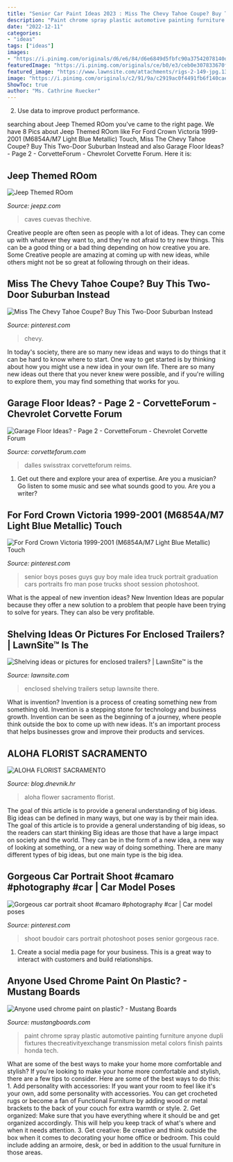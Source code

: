 ```yaml
---
title: "Senior Car Paint Ideas 2023 : Miss The Chevy Tahoe Coupe? Buy This Two-door Suburban Instead"
description: "Paint chrome spray plastic automotive painting furniture anyone dupli fixtures thecreativityexchange transmission metal colors finish paints honda tech"
date: "2022-12-11"
categories:
- "ideas"
tags: ["ideas"]
images:
- "https://i.pinimg.com/originals/d6/e6/84/d6e6849d5fbfc90a37542078140d8cb7.jpg"
featuredImage: "https://i.pinimg.com/originals/ce/b0/e3/ceb0e307833670fa623f068a841b976d.jpg"
featured_image: "https://www.lawnsite.com/attachments/rigs-2-149-jpg.131879/"
image: "https://i.pinimg.com/originals/c2/91/9a/c2919ac0f4491fb6f140cae33037a38b.jpg"
ShowToc: true
author: "Ms. Cathrine Ruecker"
---
```



2. Use data to improve product performance.

	

		
searching about Jeep Themed ROom you've came to the right page. We have 8 Pics about Jeep Themed ROom like For Ford Crown Victoria 1999-2001 (M6854A/M7 Light Blue Metallic) Touch, Miss The Chevy Tahoe Coupe? Buy This Two-Door Suburban Instead and also Garage Floor Ideas? - Page 2 - CorvetteForum - Chevrolet Corvette Forum. Here it is:
		
    
## Jeep Themed ROom

<img loading=lazy src="https://www.jeepz.com/forum/attachments/general-chat/16434d1363097865-jeep-themed-room-jeepbar.jpg" onerror="this.onerror=null;this.src='https://tse1.mm.bing.net/th?id=OIP.0Elpy9P0-jYiMzSGDk54BAHaFj&amp;pid=15.1';" alt="Jeep Themed ROom">

_Source: jeepz.com_

>caves cuevas thechive. 

	

Creative people are often seen as people with a lot of ideas. They can come up with whatever they want to, and they're not afraid to try new things. This can be a good thing or a bad thing depending on how creative you are. Some Creative people are amazing at coming up with new ideas, while others might not be so great at following through on their ideas.

    
## Miss The Chevy Tahoe Coupe? Buy This Two-Door Suburban Instead

<img loading=lazy src="https://i.pinimg.com/originals/ce/b0/e3/ceb0e307833670fa623f068a841b976d.jpg" onerror="this.onerror=null;this.src='https://tse4.mm.bing.net/th?id=OIP.RmANL48YcEMaBT7CKvWdRgHaFj&amp;pid=15.1';" alt="Miss The Chevy Tahoe Coupe? Buy This Two-Door Suburban Instead">

_Source: pinterest.com_

>chevy. 

	

In today's society, there are so many new ideas and ways to do things that it can be hard to know where to start. One way to get started is by thinking about how you might use a new idea in your own life. There are so many new ideas out there that you never knew were possible, and if you're willing to explore them, you may find something that works for you.

    
## Garage Floor Ideas? - Page 2 - CorvetteForum - Chevrolet Corvette Forum

<img loading=lazy src="https://www.corvetteforum.com/forums/attachments/c7-general-discussion/47994166d1466860961-garage-floor-ideas-image.jpg" onerror="this.onerror=null;this.src='https://tse2.mm.bing.net/th?id=OIP.uDxbWj1PLWGAmXU8zv6bKwHaFj&amp;pid=15.1';" alt="Garage Floor Ideas? - Page 2 - CorvetteForum - Chevrolet Corvette Forum">

_Source: corvetteforum.com_

>dalles swisstrax corvetteforum reims. 

	

1. Get out there and explore your area of expertise. Are you a musician? Go listen to some music and see what sounds good to you. Are you a writer?

    
## For Ford Crown Victoria 1999-2001 (M6854A/M7 Light Blue Metallic) Touch

<img loading=lazy src="https://i.pinimg.com/originals/d6/e6/84/d6e6849d5fbfc90a37542078140d8cb7.jpg" onerror="this.onerror=null;this.src='https://tse4.mm.bing.net/th?id=OIP.E35_IBdDJiiARZJB96MQewHaNl&amp;pid=15.1';" alt="For Ford Crown Victoria 1999-2001 (M6854A/M7 Light Blue Metallic) Touch">

_Source: pinterest.com_

>senior boys poses guys guy boy male idea truck portrait graduation cars portraits fro man pose trucks shoot session photoshoot. 

	

What is the appeal of new invention ideas?
New Invention Ideas are popular because they offer a new solution to a problem that people have been trying to solve for years. They can also be very profitable.

    
## Shelving Ideas Or Pictures For Enclosed Trailers? | LawnSite™ Is The

<img loading=lazy src="https://www.lawnsite.com/attachments/rigs-2-149-jpg.131879/" onerror="this.onerror=null;this.src='https://tse1.mm.bing.net/th?id=OIP.hrs_WT2KWyV3SLM-vkWO8gHaFj&amp;pid=15.1';" alt="Shelving ideas or pictures for enclosed trailers? | LawnSite™ is the">

_Source: lawnsite.com_

>enclosed shelving trailers setup lawnsite there. 

	

What is invention?
Invention is a process of creating something new from something old. Invention is a stepping stone for technology and business growth. Invention can be seen as the beginning of a journey, where people think outside the box to come up with new ideas. It's an important process that helps businesses grow and improve their products and services.

    
## ALOHA FLORIST SACRAMENTO

<img loading=lazy src="http://bit.ly/rpxBqs" onerror="this.onerror=null;this.src='https://tse1.mm.bing.net/th?id=OIP.l8eS8OxW2X1i-x4HYYWk5AHaFS&amp;pid=15.1';" alt="ALOHA FLORIST SACRAMENTO">

_Source: blog.dnevnik.hr_

>aloha flower sacramento florist. 

	

The goal of this article is to provide a general understanding of big ideas. Big ideas can be defined in many ways, but one way is by their main idea. The goal of this article is to provide a general understanding of big ideas, so the readers can start thinking
Big ideas are those that have a large impact on society and the world. They can be in the form of a new idea, a new way of looking at something, or a new way of doing something. There are many different types of big ideas, but one main type is the big idea.

    
## Gorgeous Car Portrait Shoot #camaro #photography #car | Car Model Poses

<img loading=lazy src="https://i.pinimg.com/originals/c2/91/9a/c2919ac0f4491fb6f140cae33037a38b.jpg" onerror="this.onerror=null;this.src='https://tse4.mm.bing.net/th?id=OIP.ZmaoqBIwjp58q50WpNgn5QHaE7&amp;pid=15.1';" alt="Gorgeous car portrait shoot #camaro #photography #car | Car model poses">

_Source: pinterest.com_

>shoot boudoir cars portrait photoshoot poses senior gorgeous race. 

	

1. Create a social media page for your business. This is a great way to interact with customers and build relationships.

    
## Anyone Used Chrome Paint On Plastic? - Mustang Boards

<img loading=lazy src="https://mustangboards.com/attachments/show-shine-tunes/21752d1501284220-anyone-used-chrome-paint-plastic-can_goldchrome.jpg" onerror="this.onerror=null;this.src='https://tse3.mm.bing.net/th?id=OIP.AM5IIjavHSMlso7Oaycx3QHaGw&amp;pid=15.1';" alt="Anyone used chrome paint on plastic? - Mustang Boards">

_Source: mustangboards.com_

>paint chrome spray plastic automotive painting furniture anyone dupli fixtures thecreativityexchange transmission metal colors finish paints honda tech. 

	

What are some of the best ways to make your home more comfortable and stylish?
If you're looking to make your home more comfortable and stylish, there are a few tips to consider. Here are some of the best ways to do this: 1. Add personality with accessories: If you want your room to feel like it's your own, add some personality with accessories. You can get crocheted rugs or become a fan of Functional Furniture by adding wood or metal brackets to the back of your couch for extra warmth or style. 2. Get organized: Make sure that you have everything where it should be and get organized accordingly. This will help you keep track of what's where and when it needs attention. 3. Get creative: Be creative and think outside the box when it comes to decorating your home office or bedroom. This could include adding an armoire, desk, or bed in addition to the usual furniture in those areas. 
